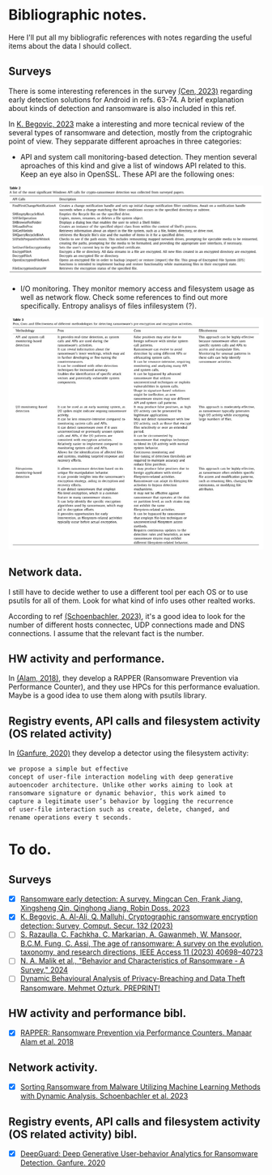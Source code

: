 # Bibliographic notes.
Here I'll put all my bibliografic references with notes regarding the useful items about the data I should collect. 

## Surveys

There is some interesting references in the survey [(Cen, 2023)](https://drive.google.com/file/d/1gDN4WYrqDrvKwQ9MQQxUuXCnOZvOMlZf/view?usp=drive_link) regarding early detection solutions for Android in refs. 63-74. A brief explanation about kinds of detection and ransomware is also included in this ref.

In [K. Begovic, 2023](https://drive.google.com/file/d/1dasBBxs1z0l7t0a2kdBiZEFqBvSFk7QR/view?usp=drive_link) make a interesting and more tecnical review of the several types of ransomware and detection, mostly from the criptograhic point of view. They sepparate different aproaches in three categories:
- API and system call monitoring-based detection. They mention several aproaches of this kind and give a list of windows API related to this. Keep an eye also in OpenSSL. These API are the following ones:

![Table 1 from paper with API calls in WINDOWS](./tabla1.JPG)

- I/O monitoring. They monitor memory access and filesystem usage as well as network flow. Check some references to find out more specifically. Entropy analisys of files infilesystem (?).

![Table 2 from paper](./tabla2.JPG)

## Network data.
I still have to decide wether to use a different tool per each OS or to use psutils for all of them. Look for what kind of info uses other realted works.

According to ref [(Schoenbachler, 2023)](https://drive.google.com/file/d/1UnIbWdUNv8WK9_bSsCPjqGDaKZr2R7Pf/view?usp=drive_link/), it's a good idea to look for the number of different hosts connectec, UDP connections made and DNS connections. I assume that the relevant fact is the number. 



## HW activity and performance.
In [(Alam, 2018)](https://drive.google.com/file/d/1Sv0PCjQSWHR4QB3pADWbKkMS6PUE3gQm/view?usp=drive_link), they develop a RAPPER (Ransomware Prevention via Performance Counter), and they use HPCs for this performance evaluation. Maybe is a good idea to use them along with psutils library.


## Registry events, API calls and filesystem activity (OS related activity)
In [(Ganfure, 2020)](https://drive.google.com/file/d/1VRWqS83AVqN8JwuVcMT-_DXu-_utwsCY/view?usp=drive_link) they develop a detector using the filesystem activity: 
```
we propose a simple but effective
concept of user-file interaction modeling with deep generative
autoencoder architecture. Unlike other works aiming to look at
ransomware signature or dynamic behavior, this work aimed to
capture a legitimate user’s behavior by logging the recurrence
of user-file interaction such as create, delete, changed, and
rename operations every t seconds.
```

# To do.

## Surveys
- [x] [Ransomware early detection: A survey. Mingcan Cen, Frank Jiang, Xingsheng Qin, Qinghong Jiang, Robin Doss. 2023](https://drive.google.com/file/d/1gDN4WYrqDrvKwQ9MQQxUuXCnOZvOMlZf/view?usp=drive_link)
- [x] [K. Begovic, A. Al-Ali, Q. Malluhi, Cryptographic ransomware encryption detection: Survey, Comput. Secur. 132 (2023)](https://drive.google.com/file/d/1dasBBxs1z0l7t0a2kdBiZEFqBvSFk7QR/view?usp=drive_link)    
- [ ] [S. Razaulla, C. Fachkha, C. Markarian, A. Gawanmeh, W. Mansoor, B.C.M. Fung, C. Assi, The age of ransomware: A survey on the evolution, taxonomy, and research directions, IEEE Access 11 (2023) 40698–40723](https://drive.google.com/file/d/1HNFoCorE563P4CcsnqMZx0n1NpIbhsqH/view?usp=drive_link)
- [ ] [N. A. Malik et al., "Behavior and Characteristics of Ransomware - A Survey," 2024 ](https://drive.google.com/file/d/1cM_TlbnNcM9yIeVNsBWD0KAm7DPTpPFm/view?usp=drive_link)
- [ ] [Dynamic Behavioural Analysis of Privacy-Breaching and Data Theft Ransomware. Mehmet Ozturk. PREPRINT!](https://drive.google.com/file/d/1RcHAlOiV-h8YnfBl5_GJiaPiqsOJgDy4/view?usp=drive_link)

## HW activity and performance bibl.
- [x] [RAPPER: Ransomware Prevention via Performance Counters. Manaar Alam et al. 2018](https://drive.google.com/file/d/1Sv0PCjQSWHR4QB3pADWbKkMS6PUE3gQm/view?usp=drive_link)

## Network activity.
- [x] [Sorting Ransomware from Malware Utilizing Machine Learning Methods with Dynamic Analysis. Schoenbachler et al. 2023](https://drive.google.com/file/d/1UnIbWdUNv8WK9_bSsCPjqGDaKZr2R7Pf/view?usp=drive_link/)

## Registry events, API calls and filesystem activity (OS related activity) bibl.
- [x] [DeepGuard: Deep Generative User-behavior Analytics for Ransomware Detection. Ganfure. 2020](https://drive.google.com/file/d/1VRWqS83AVqN8JwuVcMT-_DXu-_utwsCY/view?usp=drive_link)